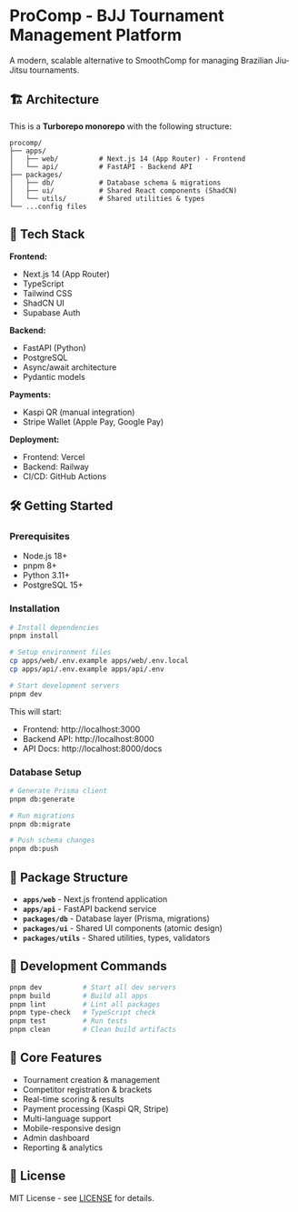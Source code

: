 # ProComp - BJJ Tournament Management Platform

A modern, scalable alternative to SmoothComp for managing Brazilian Jiu-Jitsu tournaments.

## 🏗 Architecture

This is a **Turborepo monorepo** with the following structure:

```
procomp/
├── apps/
│   ├── web/          # Next.js 14 (App Router) - Frontend
│   └── api/          # FastAPI - Backend API
├── packages/
│   ├── db/           # Database schema & migrations
│   ├── ui/           # Shared React components (ShadCN)
│   └── utils/        # Shared utilities & types
└── ...config files
```

## 🚀 Tech Stack

**Frontend:**
- Next.js 14 (App Router)
- TypeScript
- Tailwind CSS
- ShadCN UI
- Supabase Auth

**Backend:**
- FastAPI (Python)
- PostgreSQL
- Async/await architecture
- Pydantic models

**Payments:**
- Kaspi QR (manual integration)
- Stripe Wallet (Apple Pay, Google Pay)

**Deployment:**
- Frontend: Vercel
- Backend: Railway
- CI/CD: GitHub Actions

## 🛠 Getting Started

### Prerequisites

- Node.js 18+
- pnpm 8+
- Python 3.11+
- PostgreSQL 15+

### Installation

```bash
# Install dependencies
pnpm install

# Setup environment files
cp apps/web/.env.example apps/web/.env.local
cp apps/api/.env.example apps/api/.env

# Start development servers
pnpm dev
```

This will start:
- Frontend: http://localhost:3000
- Backend API: http://localhost:8000
- API Docs: http://localhost:8000/docs

### Database Setup

```bash
# Generate Prisma client
pnpm db:generate

# Run migrations
pnpm db:migrate

# Push schema changes
pnpm db:push
```

## 📁 Package Structure

- **`apps/web`** - Next.js frontend application
- **`apps/api`** - FastAPI backend service
- **`packages/db`** - Database layer (Prisma, migrations)
- **`packages/ui`** - Shared UI components (atomic design)
- **`packages/utils`** - Shared utilities, types, validators

## 🔧 Development Commands

```bash
pnpm dev          # Start all dev servers
pnpm build        # Build all apps
pnpm lint         # Lint all packages
pnpm type-check   # TypeScript check
pnpm test         # Run tests
pnpm clean        # Clean build artifacts
```

## 🎯 Core Features

- Tournament creation & management
- Competitor registration & brackets
- Real-time scoring & results
- Payment processing (Kaspi QR, Stripe)
- Multi-language support
- Mobile-responsive design
- Admin dashboard
- Reporting & analytics

## 📄 License

MIT License - see [LICENSE](LICENSE) for details. 